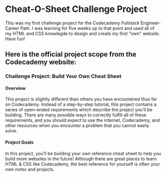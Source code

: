 # Cheat-O-Sheet Challenge Project

This was my first challenge project for the Codecademy Fullstack Engineer-Career Path.
I was learning for five weeks up to that point and used all of my HTML and CSS knowlegde to design
and create my first "own" website. Have fun!

## Here is the official project scope from the Codecademy website:

### Challenge Project: Build Your Own Cheat Sheet
#### Overview
This project is slightly different than others you have encountered thus far on Codecademy.
Instead of a step-by-step tutorial, this project contains a series of open-ended requirements which describe the project you’ll be building.
There are many possible ways to correctly fulfill all of these requirements, and you should expect to use the internet, Codecademy, and other resources when you encounter a problem that you cannot easily solve.

#### Project Goals
In this project, you’ll be building your own reference cheat sheet to help you build more websites in the future!
Although there are great places to learn HTML & CSS like Codecademy, the best reference for yourself is often your own notes and projects.
